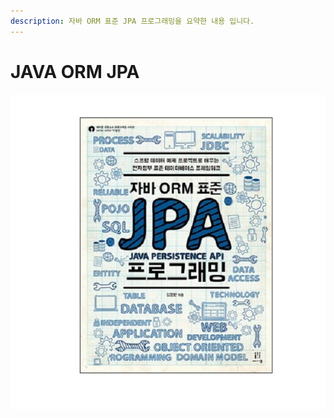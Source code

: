 ```yaml
---
description: 자바 ORM 표준 JPA 프로그래밍을 요약한 내용 입니다.
---
```


# JAVA ORM JPA

![](../../../.gitbook/assets/f45ff68a1.jpg)

